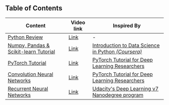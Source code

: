 ## Table of Contents


| Content | Video link | Inspired By |
| ------------- | ------------- | ------------- |
| [Python Review](https://github.com/SBU-CE/Deep-Learning/tree/main/spring-2022/labs/1_python-review)  | [Link](https://drive.google.com/file/d/1h87oBUv2sOU6I4qMnUHUXtkjUVgQKEx3/view)  | - |
| [Numpy, Pandas & Scikit-learn Tutorial](https://github.com/SBU-CE/Deep-Learning/tree/main/spring-2022/labs/2_numpy-pandas-sklearn-tutorial)  | [Link](https://drive.google.com/drive/folders/1HGsUFW5ekZPAaiQVVJUH2H1rRnni9QTj?usp=sharing)  | [Introduction to Data Science in Python *(Coursera)*](https://www.coursera.org/learn/python-data-analysis)|
| [PyTorch Tutorial](https://github.com/SBU-CE/Deep-Learning/tree/main/spring-2022/labs/3_pytorch-tutorial) | [Link](https://t.me/SBU_DL_Spring2022_chat/104) | [PyTorch Tutorial for Deep Learning Researchers](https://github.com/yunjey/pytorch-tutorial) |
| [Convolution Neural Networks](https://github.com/SBU-CE/Deep-Learning/tree/main/spring-2022/labs/4_cnn) | [Link](https://t.me/SBU_DL_Spring2022_chat/240) | [PyTorch Tutorial for Deep Learning Researchers](https://github.com/yunjey/pytorch-tutorial)
| [Recurrent Neural Networks](https://github.com/SBU-CE/Deep-Learning/tree/main/spring-2022/labs/5_rnn) | [Link]() | [Udacity's Deep Learning v7 Nanodegree program](https://github.com/udacity/deep-learning-v2-pytorch)
